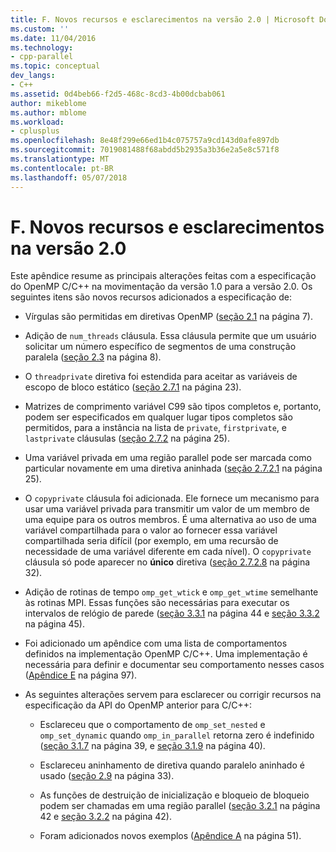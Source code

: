 ```yaml
---
title: F. Novos recursos e esclarecimentos na versão 2.0 | Microsoft Docs
ms.custom: ''
ms.date: 11/04/2016
ms.technology:
- cpp-parallel
ms.topic: conceptual
dev_langs:
- C++
ms.assetid: 0d4beb66-f2d5-468c-8cd3-4b00dcbab061
author: mikeblome
ms.author: mblome
ms.workload:
- cplusplus
ms.openlocfilehash: 8e48f299e66ed1b4c075757a9cd143d0afe897db
ms.sourcegitcommit: 7019081488f68abdd5b2935a3b36e2a5e8c571f8
ms.translationtype: MT
ms.contentlocale: pt-BR
ms.lasthandoff: 05/07/2018
---
```

# <a name="f-new-features-and-clarifications-in-version-20"></a>F. Novos recursos e esclarecimentos na versão 2.0
Este apêndice resume as principais alterações feitas com a especificação do OpenMP C/C++ na movimentação da versão 1.0 para a versão 2.0. Os seguintes itens são novos recursos adicionados a especificação de:  
  
-   Vírgulas são permitidas em diretivas OpenMP ([seção 2.1](../../parallel/openmp/2-1-directive-format.md) na página 7).  
  
-   Adição de `num_threads` cláusula. Essa cláusula permite que um usuário solicitar um número específico de segmentos de uma construção paralela ([seção 2.3](../../parallel/openmp/2-3-parallel-construct.md) na página 8).  
  
-   O `threadprivate` diretiva foi estendida para aceitar as variáveis de escopo de bloco estático ([seção 2.7.1](../../parallel/openmp/2-7-1-threadprivate-directive.md) na página 23).  
  
-   Matrizes de comprimento variável C99 são tipos completos e, portanto, podem ser especificados em qualquer lugar tipos completos são permitidos, para a instância na lista de `private`, `firstprivate`, e `lastprivate` cláusulas ([seção 2.7.2](../../parallel/openmp/2-7-2-data-sharing-attribute-clauses.md) na página 25).  
  
-   Uma variável privada em uma região parallel pode ser marcada como particular novamente em uma diretiva aninhada ([seção 2.7.2.1](../../parallel/openmp/2-7-2-1-private.md) na página 25).  
  
-   O `copyprivate` cláusula foi adicionada. Ele fornece um mecanismo para usar uma variável privada para transmitir um valor de um membro de uma equipe para os outros membros. É uma alternativa ao uso de uma variável compartilhada para o valor ao fornecer essa variável compartilhada seria difícil (por exemplo, em uma recursão de necessidade de uma variável diferente em cada nível). O `copyprivate` cláusula só pode aparecer no **único** diretiva ([seção 2.7.2.8](../../parallel/openmp/2-7-2-8-copyprivate.md) na página 32).  
  
-   Adição de rotinas de tempo `omp_get_wtick` e `omp_get_wtime` semelhante às rotinas MPI. Essas funções são necessárias para executar os intervalos de relógio de parede ([seção 3.3.1](../../parallel/openmp/3-3-1-omp-get-wtime-function.md) na página 44 e [seção 3.3.2](../../parallel/openmp/3-3-2-omp-get-wtick-function.md) na página 45).  
  
-   Foi adicionado um apêndice com uma lista de comportamentos definidos na implementação OpenMP C/C++. Uma implementação é necessária para definir e documentar seu comportamento nesses casos ([Apêndice E](../../parallel/openmp/e-implementation-defined-behaviors-in-openmp-c-cpp.md) na página 97).  
  
-   As seguintes alterações servem para esclarecer ou corrigir recursos na especificação da API do OpenMP anterior para C/C++:  
  
    -   Esclareceu que o comportamento de `omp_set_nested` e `omp_set_dynamic` quando `omp_in_parallel` retorna zero é indefinido ([seção 3.1.7](../../parallel/openmp/3-1-7-omp-set-dynamic-function.md) na página 39, e [seção 3.1.9](../../parallel/openmp/3-1-9-omp-set-nested-function.md) na página 40).  
  
    -   Esclareceu aninhamento de diretiva quando paralelo aninhado é usado ([seção 2.9](../../parallel/openmp/2-9-directive-nesting.md) na página 33).  
  
    -   As funções de destruição de inicialização e bloqueio de bloqueio podem ser chamadas em uma região parallel ([seção 3.2.1](../../parallel/openmp/3-2-1-omp-init-lock-and-omp-init-nest-lock-functions.md) na página 42 e [seção 3.2.2](../../parallel/openmp/3-2-2-omp-destroy-lock-and-omp-destroy-nest-lock-functions.md) na página 42).  
  
    -   Foram adicionados novos exemplos ([Apêndice A](../../parallel/openmp/a-examples.md) na página 51).